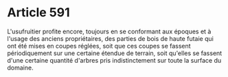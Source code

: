 # Article 591

L'usufruitier profite encore, toujours en se conformant aux époques et à l'usage des anciens propriétaires, des parties de bois de haute futaie qui ont été mises en coupes réglées, soit que ces coupes se fassent périodiquement sur une certaine étendue de terrain, soit qu'elles se fassent d'une certaine quantité d'arbres pris indistinctement sur toute la surface du domaine.
